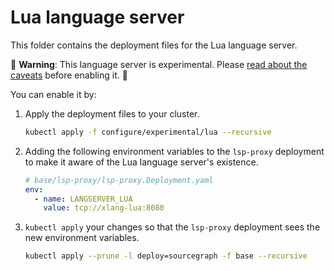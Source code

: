 # Lua language server

This folder contains the deployment files for the Lua language server.

🚨 **Warning**: This language server is experimental. Please [read about the caveats](https://about.sourcegraph.com/docs/code-intelligence/experimental-language-servers/#caveats-of-experimental-language-servers) before enabling it. 🚨

You can enable it by:

1. Apply the deployment files to your cluster.

   ```bash
   kubectl apply -f configure/experimental/lua --recursive
   ```

2. Adding the following environment variables to the `lsp-proxy` deployment to make it aware of the Lua language server's existence.

   ```yaml
   # base/lsp-proxy/lsp-proxy.Deployment.yaml
   env:
     - name: LANGSERVER_LUA
       value: tcp://xlang-lua:8080
   ```

3. `kubectl apply` your changes so that the `lsp-proxy` deployment sees the new environment variables.

   ```bash
   kubectl apply --prune -l deploy=sourcegraph -f base --recursive
   ```
